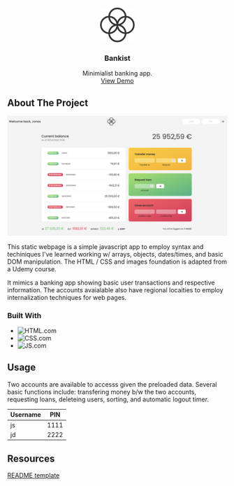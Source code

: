 <a name="readme-top"></a>

<!-- PROJECT LOGO -->
<br />
<div align="center">
  <a href="https://rl-repo.github.io/bankist/">
    <img src="images/logo.png" alt="Logo" width="80" height="80">
  </a>

<h3 align="center">Bankist</h3>

  <p align="center">
    Minimialist banking app.
    <br />
    <a href="https://rl-repo.github.io/bankist/">View Demo</a>

  </p>
</div>

<!-- ABOUT THE PROJECT -->

## About The Project

[![Product Name Screen Shot][product-screenshot]](https://rl-repo.github.io/bankist/)

This static webpage is a simple javascript app to employ syntax and techiniques I've learned working w/ arrays, objects, dates/times, and basic DOM manipulation. The HTML / CSS and images foundation is adapted from a Udemy course.

It mimics a banking app showing basic user transactions and respective information. The accounts avaialable also have regional locaities to employ internalization techniques for web pages.

### Built With

- ![HTML.com]
- ![CSS.com]
- ![JS.com]

<!-- USAGE EXAMPLES -->

## Usage

Two accounts are available to accesss given the preloaded data. Several basic functions include: transfering money b/w the two accounts, requesting loans, deleteing users, sorting, and automatic logout timer.

| Username | PIN  |
| -------- | ---- |
| js       | 1111 |
| jd       | 2222 |

## Resources

[README template](https://github.com/othneildrew/Best-README-Template)

<!-- MARKDOWN LINKS & IMAGES -->

[html.com]: https://img.shields.io/badge/-HTML-black.svg?style=for-the-badge&logo=HTML5&color=gray
[css.com]: https://img.shields.io/badge/CSS-blue?&style=for-the-badge&logo=css3&logoColor=white
[js.com]: https://img.shields.io/badge/JavaScript-F7DF1E?style=for-the-badge&logo=javascript&logoColor=black
[product-screenshot]: images/screenshot.png
